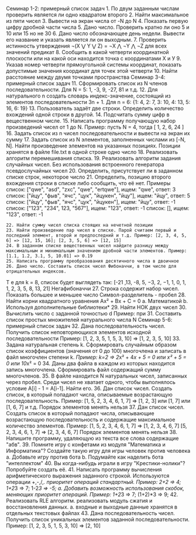 Семинар 1-2: примерный список задач
    1. По двум заданным числам проверить является ли одно квадратом второго 
    2. Найти максимальное из пяти чисел
    3. Вывести на экран числа от -N до N
    4. Показать первую цифру дробной части числа
    5. Дано число. Проверить кратно ли оно 5 и 10 или 15 но не 30
    6. Дано число обозначающее день недели. Вывести его название и указать является ли он выходным.
    7. Проверить истинность утверждения ¬(X ⋁ Y ⋁ Z) = ¬X ⋀ ¬Y ⋀ ¬Z для всех значений предикат
    8. Сообщить в какой четверти координатной плоскости или на какой оси находится точка с координатами Х и У 
    9. Указав номер четверти прямоугольной системы координат, показать допустимые значения координат для точек этой четверти
    10. Найти расстояние между двумя точками пространства
Семинар 3-4: примерный список задач
    11. Сформировать список из  N членов последовательности.
Для N = 5: 1, -3, 9, -27, 81 и т.д.
    12. Для натурального n создать словарь индекс-значение, состоящий из элементов последовательности 3n + 1.
Для n = 6: {1: 4, 2: 7, 3: 10, 4: 13, 5: 16, 6: 19}
    13. Пользователь задаёт две строки. Определить количество вхождений одной строки в другой.
    14. Подсчитать сумму цифр в вещественном числе.
    15. Написать программу получающую набор произведений чисел от 1 до N.
Пример: пусть N = 4, тогда
[ 1, 2, 6, 24 ]
    16. Задать список из n чисел последовательности  и вывести на экран их сумму
    17. Задать список из N элементов, заполненных числами из [-N, N]. Найти произведение элементов на указанных позициях. Позиции хранятся в файле file.txt в одной строке одно число
    18. Реализовать алгоритм перемешивания списка. 
    19. Реализовать алгоритм задания случайных чисел. Без использования встроенного генератора псевдослучайных чисел
    20. Определить, присутствует ли в заданном списке строк, некоторое число 
    21. Определить, позицию второго вхождения строки в списке либо сообщить, что её нет.
Примеры
список: ["qwe", "asd", "zxc", "qwe", "ertqwe"], ищем: "qwe", ответ: 3
список: ["йцу", "фыв", "ячс", "цук", "йцукен", "йцу"], ищем: "йцу", ответ: 5
список: ["йцу", "фыв", "ячс", "цук", "йцукен"], ищем: "йцу", ответ: -1
список: ["123", "234", 123, "567"], ищем: "123", ответ: -1
список: [], ищем: "123", ответ: -1

    22. Найти сумму чисел списка стоящих на нечетной позиции
    23. Найти произведение пар чисел в списке. Парой считаем первый и последний элемент, второй и предпоследний и т.д. Пример: [2, 3, 4, 5, 6] => [12, 15, 16]; [2, 3, 5, 6] => [12, 15] 
    24. В заданном списке вещественных чисел найдите разницу между максимальным и минимальным значением дробной части элементов. Пример: [1.1, 1.2, 3.1, 5, 10.01] => 0.19
    25. Написать программу преобразования десятичного числа в двоичное
    26. Дано число. Составить список чисел Фибоначчи, в том числе для отрицательных индексов. 
 Т е для k = 8, список будет выглядеть так: [-21 ,13, -8, 5, −3,  2, −1,  1, 0, 1, 1, 2, 3, 5, 8, 13, 21] Негафибоначчи
    27. Строка содержит набор чисел. Показать большее и меньшее число
Символ-разделитель - пробел
    28. Найти корни квадратного уравнения Ax² + Bx + C = 0
        a. Математикой
        b. Используя дополнительные библиотеки*
    29. Найти НОК двух чисел
    30. Вычислить число  c заданной точностью d
	Пример: при 
    31. Составить список простых множителей натурального числа N
Семинар 5-6: примерный список задач
    32. Дана последовательность чисел. Получить список неповторяющихся элементов исходной последовательности
Пример: [1, 2, 3, 5, 1, 5, 3, 10] => [1, 2, 3, 5, 10]
    33. Задана натуральная степень k. Сформировать случайным образом список коэффициентов (значения от 0 до 100) многочлена и записать в файл многочлен степени k. *Пример: k=2 => 2*x² + 4*x + 5 = 0 или x² + 5 = 0 или 10*x² = 0
    34. Даны два файла в каждом из которых находится запись многочлена. Сформировать файл содержащий сумму многочленов.
    35. В файле находится N натуральных чисел, записанных через пробел. Среди чисел не хватает одного, чтобы выполнялось условие A[i] - 1 = A[i-1]. Найти его.
    36. Дан список чисел. Создать список, в который попадают числа, описываемые возрастающую последовательность. Пример: [1, 5, 2, 3, 4, 6, 1, 7] => [1, 2, 3] или [1, 7] или [1, 6, 7] и т.д. Порядок элементов менять нельзя
    37. Дан список чисел. Создать список в который попадают числа, описывающие возрастающую последовательность и содержащие максимальное количество элементов. 
Пример: [1, 5, 2, 3, 4, 6, 1, 7] => [1, 2, 3, 4, 6, 7]
   [5, 2, 3, 4, 6, 1, 7] => [2, 3, 4, 6, 7]
 Порядок элементов менять нельзя
    38. Напишите программу, удаляющую из текста все слова содержащие "абв".
    39. Помните игру с конфетами из модуля "Математика и Информатика"? Создайте такую игру для игры человек против человека
        a. Добавьте игру против бота
        b. Подумайте как наделить бота "интеллектом" 
    40. Вы когда-нибудь играли в игру "Крестики-нолики"? Попробуйте создать её.
    41. Написать программу вычисления арифметического выражения заданного строкой. Используются операции +,-,/,*. приоритет операций стандартный. Пример: 2+2 => 4; 1+2*3 => 7; 1-2*3 => -5; 
        a. Добавить возможность использования скобок, меняющих приоритет операций. Пример: 1+2*3 => 7; (1+2)*3 => 9;
    42. Реализовать RLE алгоритм. реализовать модуль сжатия и восстановления данных.
        a. входные и выходные данные хранятся в отдельных текстовых файлах
    43. Дана последовательность чисел. Получить список уникальных элементов заданной последовательности.
Пример: [1, 2, 3, 5, 1, 5, 3, 10] => [2, 10]

